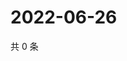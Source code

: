 # 2022-06-26

共 0 条

<!-- BEGIN WEIBO -->
<!-- 最后更新时间 Sun Jun 26 2022 09:43:41 GMT+0800 (China Standard Time) -->

<!-- END WEIBO -->
